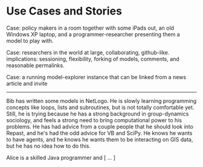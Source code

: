 Use Cases and Stories
=====================


Case: policy makers in a room together with some iPads out, an old Windows XP laptop, and a programmer-researcher presenting them a model to play with.


Case: researchers in the world at large, collaborating, github-like.
 implications: sessioning, flexibility, forking of models, comments, and reasonable permalinks.


Case: a running model-explorer instance that can be linked from a news article and invite



------

Bib has written some models in NetLogo. He is slowly learning programming concepts like loops, lists and subroutines, but is not totally comfortable yet.
Still, he is trying because he has a strong background in group-dynamics sociology, and feels a strong need to bring computational power to his problems.
He has had advice from a couple people that he should look into Repast, and he's had the odd advice for VB and SciPy.
He knows he wants to have agents, and he knows he wants them to be interacting on GIS data, but he has no idea how to do this.


Alice is a skilled Java programmer and [ ... ]


